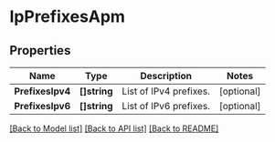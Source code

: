 # IpPrefixesApm

## Properties

Name | Type | Description | Notes
------------ | ------------- | ------------- | -------------
**PrefixesIpv4** | **[]string** | List of IPv4 prefixes. | [optional] 
**PrefixesIpv6** | **[]string** | List of IPv6 prefixes. | [optional] 

[[Back to Model list]](../README.md#documentation-for-models) [[Back to API list]](../README.md#documentation-for-api-endpoints) [[Back to README]](../README.md)


